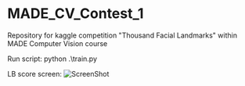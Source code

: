 # MADE_CV_Contest_1
Repository for kaggle competition "Thousand Facial Landmarks" within MADE Computer Vision course

Run script: python .\train.py

LB score screen:
![ScreenShot](https://raw.github.com/zakladniy/MADE_CV_Contest_1/blob/master/LB.png)
